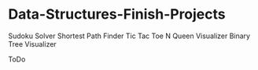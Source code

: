 # Data-Structures-Finish-Projects

Sudoku Solver
Shortest Path Finder
Tic Tac Toe
N Queen Visualizer 
Binary Tree Visualizer

ToDo

